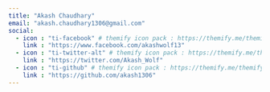 ```yaml
---
title: "Akash Chaudhary"
email: "akash.chaudhary1306@gmail.com"
social:
  - icon : "ti-facebook" # themify icon pack : https://themify.me/themify-icons
    link : "https://www.facebook.com/akashwolf13"
  - icon : "ti-twitter-alt" # themify icon pack : https://themify.me/themify-icons
    link : "https://twitter.com/Akash_Wolf"
  - icon : "ti-github" # themify icon pack : https://themify.me/themify-icons
    link : "https://github.com/akash1306"
---
```

